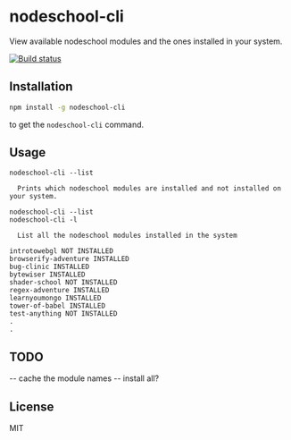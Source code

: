 # nodeschool-cli
View available nodeschool modules and the ones installed in your system.

[![Build status](https://travis-ci.org/avidas/nodeschool-cli.svg?branch=master)](https://travis-ci.org/avidas/nodeschool-cli)

## Installation

```bash
npm install -g nodeschool-cli
```

to get the `nodeschool-cli` command.

## Usage

```
nodeschool-cli --list

  Prints which nodeschool modules are installed and not installed on your system.

nodeschool-cli --list
nodeschool-cli -l

  List all the nodeschool modules installed in the system
```

```
introtowebgl NOT INSTALLED
browserify-adventure INSTALLED
bug-clinic INSTALLED
bytewiser INSTALLED
shader-school NOT INSTALLED
regex-adventure INSTALLED
learnyoumongo INSTALLED
tower-of-babel INSTALLED
test-anything NOT INSTALLED
.
.

```

## TODO
-- cache the module names
-- install all?

## License

MIT

